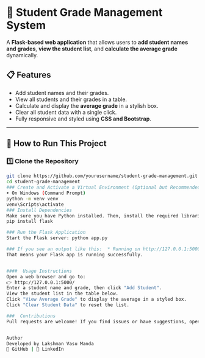 # 🏫 Student Grade Management System

A **Flask-based web application** that allows users to **add student names and grades**, **view the student list**, and **calculate the average grade** dynamically.

## 📋 Features
- Add student names and their grades.
- View all students and their grades in a table.
- Calculate and display the **average grade** in a stylish box.
- Clear all student data with a single click.
- Fully responsive and styled using **CSS and Bootstrap**.

---

## 🚀 How to Run This Project

### 1️⃣ **Clone the Repository**
```bash
git clone https://github.com/yourusername/student-grade-management.git
cd student-grade-management
### Create and Activate a Virtual Environment (Optional but Recommended)
➤ On Windows (Command Prompt)
python -m venv venv
venv\Scripts\activate
### Install Dependencies
Make sure you have Python installed. Then, install the required libraries:
pip install flask

### Run the Flask Application
Start the Flask server: python app.py

### If you see an output like this:  * Running on http://127.0.0.1:5000/ (Press CTRL+C to quit)
That means your Flask app is running successfully.


####  Usage Instructions
Open a web browser and go to:
👉 http://127.0.0.1:5000/
Enter a student name and grade, then click "Add Student".
View the student list in the table below.
Click "View Average Grade" to display the average in a styled box.
Click "Clear Student Data" to reset the list.

###  Contributions
Pull requests are welcome! If you find issues or have suggestions, open an Issue or submit a PR.


Author
Developed by Lakshman Vasu Manda
🔗 GitHub | 🔗 LinkedIn
